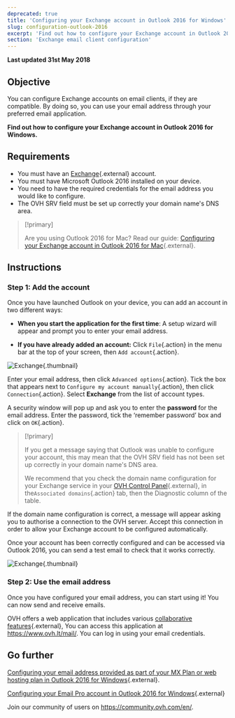 ```yaml
---
deprecated: true
title: 'Configuring your Exchange account in Outlook 2016 for Windows'
slug: configuration-outlook-2016
excerpt: 'Find out how to configure your Exchange account in Outlook 2016 for Windows'
section: 'Exchange email client configuration'
---
```


**Last updated 31st May 2018**

## Objective

You can configure Exchange accounts on email clients, if they are compatible. By doing so, you can use your email address through your preferred email application.

**Find out how to configure your Exchange account in Outlook 2016 for Windows.**

## Requirements

- You must have an [Exchange](https://www.ovh.lt/El_pastas/){.external} account.
- You must have Microsoft Outlook 2016 installed on your device.
- You need to have the required credentials for the email address you would like to configure.
- The OVH SRV field must be set up correctly your domain name's DNS area.

> [!primary]
>
> Are you using Outlook 2016 for Mac? Read our guide: [Configuring your Exchange account in Outlook 2016 for Mac](https://docs.ovh.com/lt/microsoft-collaborative-solutions/configuration-outlook-2016-mac/){.external}.
>

## Instructions

### Step 1: Add the account

Once you have launched Outlook on your device, you can add an account in two different ways:

- **When you start the application for the first time**: A setup wizard will appear and prompt you to enter your email address.

- **If you have already added an account:** Click `File`{.action} in the menu bar at the top of your screen, then `Add account`{.action}.

![Exchange](images/configuration-outlook-2016-windows-step1.png){.thumbnail}

Enter your email address, then click `Advanced options`{.action}. Tick the box that appears next to `Configure my account manually`{.action}, then click `Connection`{.action}. Select **Exchange** from the list of account types.

A security window will pop up and ask you to enter the **password** for the email address. Enter the password, tick the ‘remember password’ box and click on `OK`{.action}.

> [!primary]
>
> If you get a message saying that Outlook was unable to configure your account, this may mean that the OVH SRV field has not been set up correctly in your domain name's DNS area.
>
> We recommend that you check the domain name configuration for your Exchange service in your [OVH Control Panel](https://www.ovh.com/auth/?action=gotomanager&from=https://www.ovh.ie/&ovhSubsidiary=ie){.external}, in the`Associated domains`{.action} tab, then the Diagnostic column of the table.
>

If the domain name configuration is correct, a message will appear asking you to authorise a connection to the OVH server. Accept this connection in order to allow your Exchange account to be configured automatically.

Once your account has been correctly configured and can be accessed via Outlook 2016, you can send a test email to check that it works correctly.

![Exchange](images/configuration-outlook-2016-windows-exchange-step2.png){.thumbnail}

### Step 2: Use the email address

Once you have configured your email address, you can start using it! You can now send and receive emails.

OVH offers a web application that includes various [collaborative features](https://www.ovh.lt/El_pastas/){.external}, You can access this application at <https://www.ovh.lt/mail/>. You can log in using your email credentials.

## Go further

[Configuring your email address provided as part of your MX Plan or web hosting plan in Outlook 2016 for Windows](https://docs.ovh.com/lt/emails/configuration-outlook-2016/){.external}.

[Configuring your Email Pro account in Outlook 2016 for Windows](https://docs.ovh.com/lt/emails-pro/configuration-outlook-2016/){.external}

Join our community of users on <https://community.ovh.com/en/>.